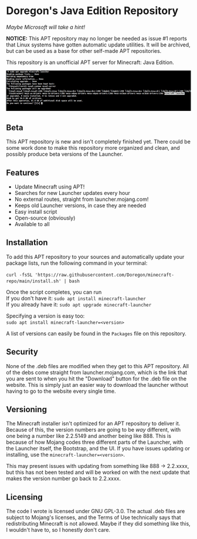 # Doregon's Java Edition Repository

*Maybe Microsoft will take a hint!*

**NOTICE:** This APT repository may no longer be needed as issue #1 reports that Linux systems have gotten automatic update utilities. It will be archived, but can be used as a base for other self-made APT repositories.

This repository is an unofficial APT server for Minecraft: Java Edition.

![](assets/sudo-apt-upgrade.jpeg)

## Beta

This APT repository is new and isn't completely finished yet. There could be some work done to make this repository more organized and clean, and possibly produce beta versions of the Launcher.

## Features

- Update Minecraft using APT!
- Searches for new Launcher updates every hour
- No external routes, straight from launcher.mojang.com!
- Keeps old Launcher versions, in case they are needed
- Easy install script
- Open-source (obviously)
- Available to all

## Installation

To add this APT repository to your sources and automatically update your package lists, run the following command in your terminal:

`curl -fsSL 'https://raw.githubusercontent.com/Doregon/minecraft-repo/main/install.sh' | bash`

Once the script completes, you can run   
If you don't have it: `sudo apt install minecraft-launcher`  
If you already have it: `sudo apt upgrade minecraft-launcher`

Specifying a version is easy too:  
`sudo apt install minecraft-launcher=<version>`

A list of versions can easily be found in the `Packages` file on this repository.

## Security

None of the .deb files are modified when they get to this APT repository. All of the debs come straight from launcher.mojang.com, which is the link that you are sent to when you hit the "Download" button for the .deb file on the website. This is simply just an easier way to download the launcher without having to go to the website every single time.

## Versioning

The Minecraft installer isn't optimized for an APT repository to deliver it. Because of this, the version numbers are going to be _way_ different, with one being a number like 2.2.5149 and another being like 888. This is because of how Mojang codes three different parts of the Launcher, with the Launcher itself, the Bootstrap, and the UI. If you have issues updating or installing, use the `minecraft-launcher=<version>`.

This may present issues with updating from something like 888 -> 2.2.xxxx, but this has not been tested and will be worked on with the next update that makes the version number go back to 2.2.xxxx.
  
## Licensing

The code I wrote is licensed under GNU GPL-3.0. The actual .deb files are subject to Mojang's licenses, and the Terms of Use technically says that redistributing Minecraft is not allowed. Maybe if they did something like this, I wouldn't have to, so I honestly don't care.
